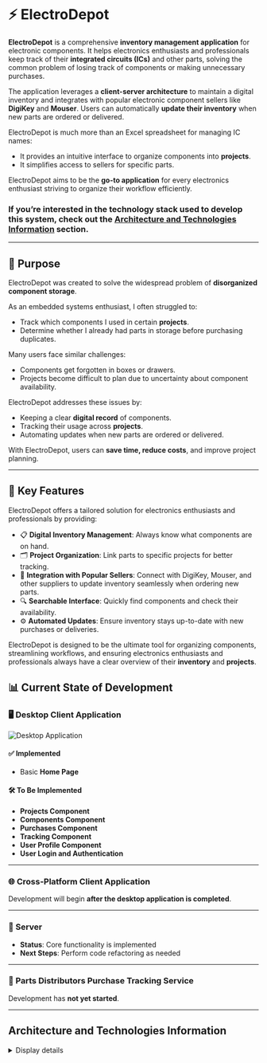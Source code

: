 # ⚡ ElectroDepot  

**ElectroDepot** is a comprehensive **inventory management application** for electronic components. It helps electronics enthusiasts and professionals keep track of their **integrated circuits (ICs)** and other parts, solving the common problem of losing track of components or making unnecessary purchases.  

The application leverages a **client-server architecture** to maintain a digital inventory and integrates with popular electronic component sellers like **DigiKey** and **Mouser**. Users can automatically **update their inventory** when new parts are ordered or delivered.  

ElectroDepot is much more than an Excel spreadsheet for managing IC names:  
- It provides an intuitive interface to organize components into **projects**.  
- It simplifies access to sellers for specific parts.  

ElectroDepot aims to be the **go-to application** for every electronics enthusiast striving to organize their workflow efficiently.  

### If you’re interested in the **technology stack** used to develop this system, check out the [Architecture and Technologies Information](#architecture-and-technologies-information) section.

---

## 🎯 Purpose  

ElectroDepot was created to solve the widespread problem of **disorganized component storage**.  

As an embedded systems enthusiast, I often struggled to:  
- Track which components I used in certain **projects**.  
- Determine whether I already had parts in storage before purchasing duplicates.  

Many users face similar challenges:  
- Components get forgotten in boxes or drawers.  
- Projects become difficult to plan due to uncertainty about component availability.  

ElectroDepot addresses these issues by:  
- Keeping a clear **digital record** of components.  
- Tracking their usage across **projects**.  
- Automating updates when new parts are ordered or delivered.  

With ElectroDepot, users can **save time, reduce costs**, and improve project planning.  

---

## 🚀 Key Features  

ElectroDepot offers a tailored solution for electronics enthusiasts and professionals by providing:  

- 📋 **Digital Inventory Management**: Always know what components are on hand.  
- 🗂️ **Project Organization**: Link parts to specific projects for better tracking.  
- 🔗 **Integration with Popular Sellers**: Connect with DigiKey, Mouser, and other suppliers to update inventory seamlessly when ordering new parts.  
- 🔍 **Searchable Interface**: Quickly find components and check their availability.  
- ⚙️ **Automated Updates**: Ensure inventory stays up-to-date with new purchases or deliveries.  

ElectroDepot is designed to be the ultimate tool for organizing components, streamlining workflows, and ensuring electronics enthusiasts and professionals always have a clear overview of their **inventory** and **projects**.  


## 📊 Current State of Development  

### 🖥️ Desktop Client Application  

![Desktop Application](PresentationFiles/BasicUI.gif)  

#### ✅ Implemented  
- Basic **Home Page**  

#### 🛠️ To Be Implemented  
- **Projects Component**  
- **Components Component**  
- **Purchases Component**  
- **Tracking Component**
- **User Profile Component**  
- **User Login and Authentication**  


---

### 🌐 Cross-Platform Client Application  
Development will begin **after the desktop application is completed**.  

---

### 🔧 Server  
- **Status**: Core functionality is implemented  
- **Next Steps**: Perform code refactoring as needed  

---

### 🛒 Parts Distributors Purchase Tracking Service  
Development has **not yet started**.  

---

## Architecture and Technologies Information  

<details>
  <summary>Display details</summary>
  <p>
  
### 🛠️ Technology Stack  

#### 🌐 Server  
- **Language**: C#  
- **Framework**: ASP.NET Core 8  
- **ORM**: Entity Framework  
- **Database**: MS SQL  

#### 💻 Client  
- **Language**: C#  
- **Framework**: .NET 8  
- **UI Library**: AvaloniaUI 11.0.7  

#### 🛒 Purchase Tracking Module  
- **Language**: C#  
- **Framework**: .NET 8  

#### 🧪 Testing  
- **Framework**: XUnit  

---

### 📦 Project Solution Overview  

1. **🌐 Server**  
   - Handles backend architecture, REST API development, and image upload/storage procedures.  

2. **💻 Desktop Client**  
   - A desktop application built with **C#** and the **AvaloniaUI** library.  
   - Future-proof design to enable **cross-platform migration** after development completion.  

3. **🔗 ElectroDepotClassLibrary**  
   - A shared library for **data exchange** between the server and client.  
   - Provides basic functionalities and reusable client-side code.  

4. **🧪 ElectroDepotClassLibraryTests**  
   - Includes tests for server endpoints and client-side code using **XUnit**.  


  </p>
</details>




